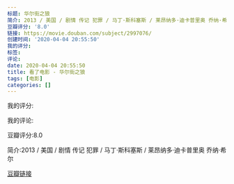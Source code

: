 ```yaml
---
标题: 华尔街之狼
简介: 2013 / 美国 / 剧情 传记 犯罪 / 马丁·斯科塞斯 / 莱昂纳多·迪卡普里奥 乔纳·希尔
豆瓣评分: '8.0'
链接: https://movie.douban.com/subject/2997076/
创建时间: '2020-04-04 20:55:50'
我的评分:
标签:
评论:
date: 2020-04-04 20:55:50
title: 看了电影 - 华尔街之狼
tags: [电影]
categories: []
---
```


我的评分:

我的评论:

豆瓣评分:8.0

简介:2013 / 美国 / 剧情 传记 犯罪 / 马丁·斯科塞斯 / 莱昂纳多·迪卡普里奥 乔纳·希尔

[豆瓣链接](https://movie.douban.com/subject/2997076/)

